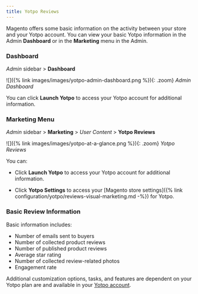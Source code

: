 ```yaml
---
title: Yotpo Reviews
---
```


Magento offers some basic information on the activity between your store and your Yotpo account. You can view your basic Yotpo information in the Admin **Dashboard** or in the **Marketing** menu in the Admin.

### Dashboard

_Admin_ sidebar > **Dashboard**

![]({% link images/images/yotpo-admin-dashboard.png %}){: .zoom}
_Admin Dashboard_

You can click **Launch Yotpo** to access your Yotpo account for additional information.

### Marketing Menu

_Admin_ sidebar > **Marketing** > _User Content_ > **Yotpo Reviews**

![]({% link images/images/yotpo-at-a-glance.png %}){: .zoom}
_Yotpo Reviews_

You can:

- Click **Launch Yotpo** to access your Yotpo account for additional information.

- Click **Yotpo Settings** to access your [Magento store settings]({% link configuration/yotpo/reviews-visual-marketing.md -%}) for Yotpo.

### Basic Review Information

Basic information includes:
- Number of emails sent to buyers
- Number of collected product reviews
- Number of published product reviews
- Average star rating
- Number of collected review-related photos
- Engagement rate

Additional customization options, tasks, and features are dependent on your Yotpo plan are and available in your [Yotpo account](https://yap.yotpo.com/#/home).
